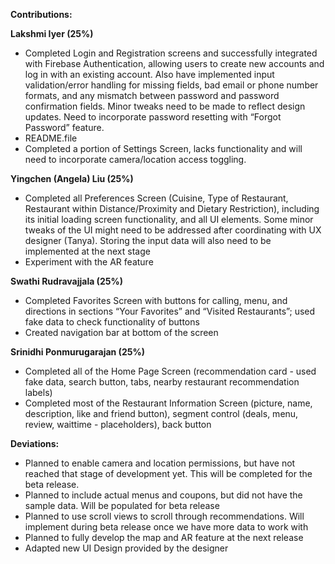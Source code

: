 __Contributions:__

**Lakshmi Iyer (25%)**
- Completed Login and Registration screens and successfully integrated with Firebase Authentication, allowing users to create new accounts and log in with an existing account. Also have implemented input validation/error handling for missing fields, bad email or phone number formats, and any mismatch between password and password confirmation fields.  Minor tweaks need to be made to reflect design updates. Need to incorporate password resetting with  “Forgot Password” feature.
- README.file 
- Completed a portion of Settings Screen, lacks functionality and will need to incorporate camera/location access toggling.
  
**Yingchen (Angela) Liu (25%)**
- Completed all Preferences Screen (Cuisine, Type of Restaurant, Restaurant within Distance/Proximity and Dietary Restriction), including its initial loading screen functionality, and all UI elements. Some minor tweaks of the UI might need to be addressed after coordinating with UX designer (Tanya). Storing the input data will also need to be implemented at the next stage
- Experiment with the AR feature
    
**Swathi Rudravajjala (25%)**
- Completed Favorites Screen with buttons for calling, menu, and directions in sections “Your Favorites” and “Visited Restaurants”; used fake data to check functionality of buttons
- Created navigation bar at bottom of the screen
  
**Srinidhi Ponmurugarajan (25%)**
- Completed all of the Home Page Screen (recommendation card - used fake data, search button, tabs, nearby restaurant recommendation labels)
- Completed most of the Restaurant Information Screen (picture, name, description, like and friend button), segment control (deals, menu, review, waittime - placeholders), back button

__Deviations:__
- Planned to enable camera and location permissions, but have not reached that stage of development yet. This will be completed for the beta release. 
- Planned to include actual menus and coupons, but did not have the sample data. Will be populated for beta release
- Planned to use scroll views to scroll through recommendations. Will implement during beta release once we have more data to work with
- Planned to fully develop the map and AR feature at the next release
- Adapted new UI Design provided by the designer

